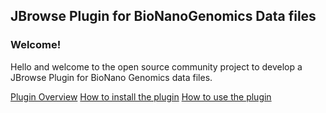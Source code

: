 ## JBrowse Plugin for BioNanoGenomics Data files

### Welcome!

Hello and welcome to the open source community project to develop 
a JBrowse Plugin for BioNano Genomics data files.  

[Plugin Overview](https://github.com/bionanogenomics/JBrowsePlugin/wiki)
[How to install the plugin](https://github.com/bionanogenomics/JBrowsePlugin/wiki/BioNano-Genomics-Plugin-Installation)
[How to use the plugin](https://github.com/bionanogenomics/JBrowsePlugin/wiki/Using-the-BioNano-Genomics-JBrowse-Plugin)